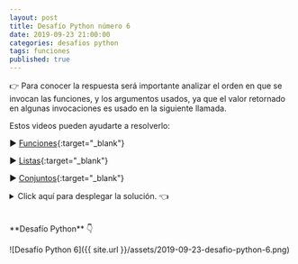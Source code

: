 ```yaml
---
layout: post
title: Desafío Python número 6
date: 2019-09-23 21:00:00
categories: desafios python
tags: funciones
published: true
---
```


👉 Para conocer la respuesta será importante analizar el orden en que se invocan las funciones, y los argumentos usados, ya que el valor retornado en algunas invocaciones es usado en la siguiente llamada.

Estos videos pueden ayudarte a resolverlo:

▶️ [Funciones](https://youtu.be/IF34NgjldXs){:target="_blank"}

▶️ [Listas](https://youtu.be/TEHBEGj1MSU){:target="_blank"}

▶️ [Conjuntos](https://youtu.be/OJRJRxmaLY8){:target="_blank"}

<details><summary>Click aquí para desplegar la solución. 👈</summary>
<br />
<br />La respuesta es: True.
<br />✏️ Explicación:
<br />🔹 funcion1 recibe la lista [1,2,3,3,2,4] y retorna el resultado de convertirlo a conjunto y eliminar el elemento que es igual a la cantidad de veces que aparece el 3 en esa lista (es decir, el número 2). Para poder eliminar, primero coloca a ese número en una lista y luego la convierte a conjunto. Es decir, retorna el conjunto {1, 3, 4}.
<br />🔹 funcion2 recibe a la lista [1,2,3,3,2,4] y al conjunto resultado de funcion1. A la lista le agrega el número 5 y luego retorna el resultado de convertir la lista a conjunto (lo que da el conjunto {1,2,3,4,5}) y realizar una unión con el conjunto {1,3,4}. Entonces retorna el conjunto {1,2,3,4,5}.
<br />🔹 funcion3 recibe a un conjunto compuesto por los elementos únicos de la lista [1,2,3,3,2,4] (es decir: {1,2,3,4}) y el conjunto retornado por funcion2 (es decir, {1,2,3,4,5}). Retorna el resultado de evaluar si el primero es menor que el segundo, lo cual es verdadero, entonces el valor de retorno es True.
<br />&nbsp;
<br />💻 [Código Ejecutable](https://replit.com/@programacionde1/Python-Desafio-6){:target="_blank"}
<div markdown="1">![Solución al desafío]({{ site.url }}/assets/2019-09-23-desafio-python-6-solucion.png)
  </div></details>

<br />
<br />
**Desafío Python** 👇

![Desafío Python 6]({{ site.url }}/assets/2019-09-23-desafio-python-6.png)
